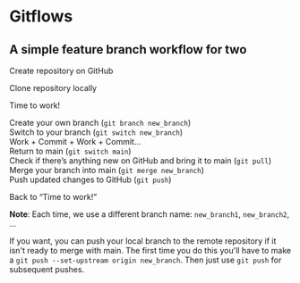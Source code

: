 # Gitflows 

## A simple feature branch workflow for two

Create repository on GitHub

Clone repository locally

Time to work!

Create your own branch (`git branch new_branch`)  
Switch to your branch (`git switch new_branch`)  
Work + Commit + Work + Commit...  
Return to main (`git switch main`)  
Check if there’s anything new on GitHub and bring it to main (`git pull`)  
Merge your branch into main (`git merge new_branch`)  
Push updated changes to GitHub (`git push`)

Back to “Time to work!”

**Note**: Each time, we use a different branch name: `new_branch1`, `new_branch2`, ...

If you want, you can push your local branch to the remote repository if it isn't ready to merge with main. The first time you do this you'll have to make a `git push --set-upstream origin new_branch`. Then just use `git push` for subsequent pushes.

